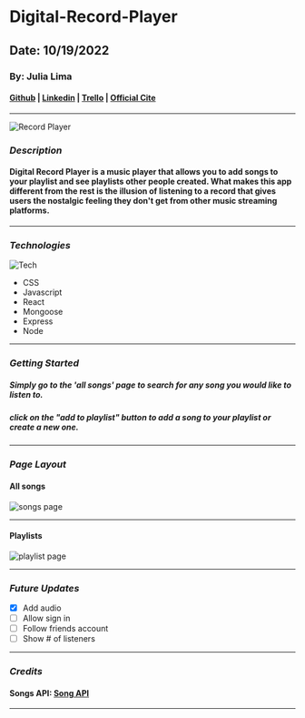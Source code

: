 # Digital-Record-Player

## Date: 10/19/2022

### By: Julia Lima

#### [Github](https://github.com/julialima08) | [Linkedin](https://www.linkedin.com/in/julia-lima-279697249/) | [Trello](https://trello.com/invite/b/5XKISBjT/ATTI2f137c8622096e6cc1741a2056984628C2184104/digital-record-player) | [Official Cite](https://digital-record-player.herokuapp.com/)

---

![Record Player](https://cdn.shopify.com/s/files/1/1698/5279/products/WS_Loft_June22_img5_1024x1024.jpg?v=1656819080)

### **_Description_**

#### Digital Record Player is a music player that allows you to add songs to your playlist and see playlists other people created. What makes this app different from the rest is the illusion of listening to a record that gives users the nostalgic feeling they don't get from other music streaming platforms.

---

### **_Technologies_**

![Tech](https://camo.githubusercontent.com/2fd16dd0b0d63836d2f1bcc5233ff57d97b4238bc48ab1d713b3d058a1135931/68747470733a2f2f6765656b73706572686f75722e636f6d2f77702d636f6e74656e742f75706c6f6164732f323031392f30322f6d65726e2d696d672e706e67253232)

- CSS
- Javascript
- React
- Mongoose
- Express
- Node

---

### **_Getting Started_**

##### Simply go to the 'all songs' page to search for any song you would like to listen to.

##### click on the "add to playlist" button to add a song to your playlist or create a new one.

---

### **_Page Layout_**

#### All songs

![songs page](https://ucarecdn.com/9ea4a571-2a11-46b9-a06a-8b1163002d76/)

---

#### Playlists

![playlist page](https://ucarecdn.com/1ec24865-4071-4e30-bf89-8f88c5d55228/)

---

### **_Future Updates_**

- [x] Add audio
- [ ] Allow sign in
- [ ] Follow friends account
- [ ] Show # of listeners

---

### **_Credits_**

#### Songs API: [Song API](https://rapidapi.com/deezerdevs/api/deezer-1)

---
